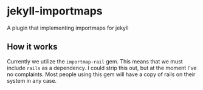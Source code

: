 # jekyll-importmaps
A plugin that implementing importmaps for jekyll

## How it works
Currently we utilize the `importmap-rail` gem. This means that we must include `rails` as a dependency. I could strip this out, but at the moment I've no complaints. Most people using this gem will have a copy of rails on their system in any case.
